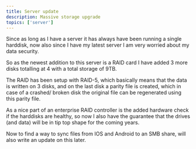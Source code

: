 ```yaml
---
title: Server update
description: Massive storage upgrade
topics: ['server']
---
```


Since as long as I have a server it has always have been running a single harddisk,
now also since I have my latest server I am very worried about my data security.

So as the newest addition to this server is a RAID card I have added 3 more disks totalling at 4 with
a total storage of 9TB.

The RAID has been setup with RAID-5, which basically means that the data is written on 3 disks,
and on the last disk a parity file is created, which in case of a crashed/ broken disk the original file
can be regenerated using this parity file.

As a nice part of an enterprise RAID controller is the added hardware check if the harddisks are healthy,
so now I also have the guarantee that the drives (and data) will be in tip top shape for the coming years.

Now to find a way to sync files from IOS and Android to an SMB share,
will also write an update on this later. 